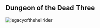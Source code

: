 
## Dungeon of the Dead Three

<img src="/images/Dungeon Dead Three_part3.jpg" alt="legacyofthehellrider" title="legacy of the hellrider"  >
